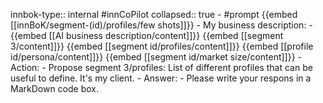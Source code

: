 innbok-type:: internal
#innCoPilot
collapsed:: true
	- #prompt {{embed [[innBoK/segment-(id)/profiles/few shots]]}}
		- My business description:
		- {{embed [[AI business description/content]]}} {{embed [[segment 3/content]]}} {{embed [[segment id/profiles/content]]}} {{embed [[profile id/persona/content]]}} {{embed [[segment id/market size/content]]}}
		- Action:
		- Propose segment 3/profiles: List of different profiles that can be useful to define. It's my client.
		- Answer:
		- Please write your respons in a MarkDown code box.




